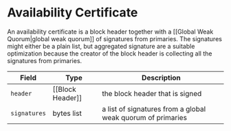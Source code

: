 # Availability Certificate


An availability certificate is a block header together with
a [[Global Weak Quorum|global weak quorum]] of signatures from primaries.
The signatures might either be a plain list,
but aggregated signature are a suitable optimization because
the creator of the block header is collecting all the signatures from primaries.

| Field        | Type             | Description                                                 |
|--------------|------------------|-------------------------------------------------------------|
| `header`     | [[Block Header]] | the block header that is signed                             |
| `signatures` | bytes list       | a list of signatures from a global weak quorum of primaries |
